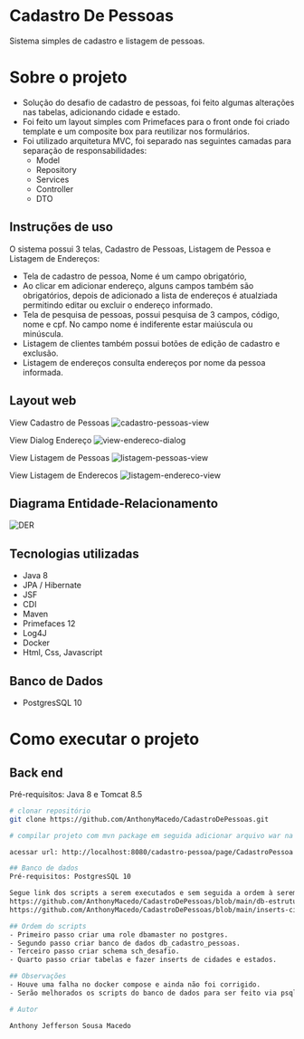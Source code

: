 # Cadastro De Pessoas

Sistema simples de cadastro e listagem de pessoas.

# Sobre o projeto

- Solução do desafio de cadastro de pessoas, foi feito algumas alterações nas tabelas, adicionando cidade e estado. 
- Foi feito um layout simples com Primefaces para o front onde foi criado template e um composite box para reutilizar nos formulários.
- Foi utilizado arquitetura MVC, foi separado nas seguintes camadas para separação de responsabilidades:
  * Model
  * Repository
  * Services
  * Controller
  * DTO

## Instruções de uso
O sistema possui 3 telas, Cadastro de Pessoas, Listagem de Pessoa e Listagem de Endereços:
- Tela de cadastro de pessoa, Nome é um campo obrigatório,
- Ao clicar em adicionar endereço, alguns campos também são obrigatórios, depois de adicionado a lista de endereços é atualziada permitindo editar ou excluir o endereço informado.
- Tela de pesquisa de pessoas, possui pesquisa de 3 campos, código, nome e cpf. No campo nome é indiferente estar maiúscula ou minúscula.
- Listagem de clientes também possui botões de edição de cadastro e exclusão.
- Listagem de endereços consulta endereços por nome da pessoa informada.

## Layout web
View Cadastro de Pessoas
![cadastro-pessoas-view](https://github.com/AnthonyMacedo/CadastroDePessoas/assets/47399385/dbdbb33b-e946-42d2-a660-25f4885e5236)


View Dialog Endereço
![view-endereco-dialog](https://github.com/AnthonyMacedo/CadastroDePessoas/assets/47399385/f57e96b3-4b94-4e9d-8d2d-e9059ec0df2c)


View Listagem de Pessoas
![listagem-pessoas-view](https://github.com/AnthonyMacedo/CadastroDePessoas/assets/47399385/637d5ac3-7028-4883-a73f-10eac4cca2c9)


View Listagem de Enderecos
![listagem-endereco-view](https://github.com/AnthonyMacedo/CadastroDePessoas/assets/47399385/cd2c2c18-fdd4-4541-9d5e-eec86a6973e3)


## Diagrama Entidade-Relacionamento
![DER](https://github.com/AnthonyMacedo/CadastroDePessoas/assets/47399385/1b3a0ba9-3695-4f23-859f-c441b5aa0ee0)


## Tecnologias utilizadas
- Java 8
- JPA / Hibernate
- JSF
- CDI
- Maven
- Primefaces 12
- Log4J
- Docker
- Html, Css, Javascript
  
## Banco de Dados
- PostgresSQL 10


# Como executar o projeto

## Back end
Pré-requisitos: Java 8 e Tomcat 8.5

```bash
# clonar repositório
git clone https://github.com/AnthonyMacedo/CadastroDePessoas.git

# compilar projeto com mvn package em seguida adicionar arquivo war na pasta SEU_DIR_TOMCAT\webapp do tomcat e depois executar na pasta SEU_DIR_TOMCAT\bin\startup.bat

acessar url: http://localhost:8080/cadastro-pessoa/page/CadastroPessoa.xhtml

## Banco de dados
Pré-requisitos: PostgresSQL 10

Segue link dos scripts a serem executados e sem seguida a ordem à serem executados.
https://github.com/AnthonyMacedo/CadastroDePessoas/blob/main/db-estrutura-script.sql
https://github.com/AnthonyMacedo/CadastroDePessoas/blob/main/inserts-cidade-estado-script.sql

## Ordem do scripts
- Primeiro passo criar uma role dbamaster no postgres.
- Segundo passo criar banco de dados db_cadastro_pessoas.
- Terceiro passo criar schema sch_desafio.
- Quarto passo criar tabelas e fazer inserts de cidades e estados.

## Observações
- Houve uma falha no docker compose e ainda não foi corrigido.
- Serão melhorados os scripts do banco de dados para ser feito via psql.

# Autor

Anthony Jefferson Sousa Macedo


